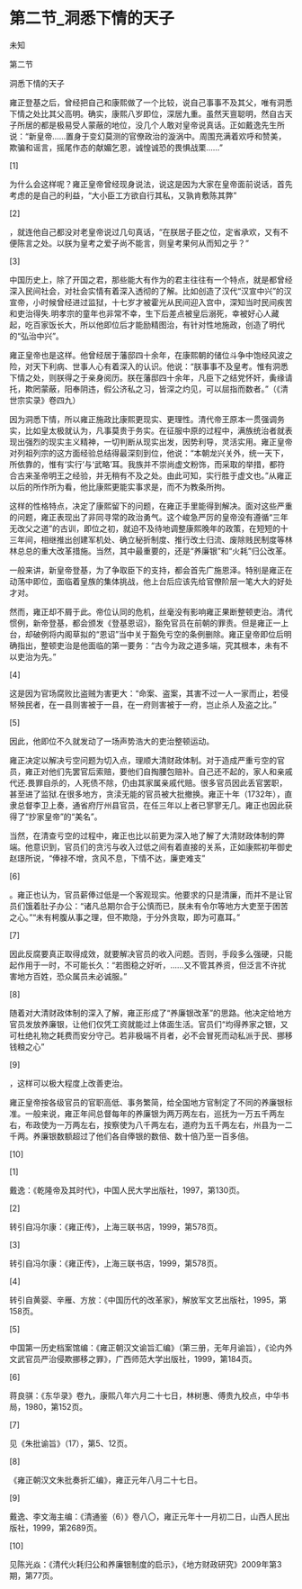 # 第二节_洞悉下情的天子

未知

第二节

洞悉下情的天子

雍正登基之后，曾经把自己和康熙做了一个比较，说自己事事不及其父，唯有洞悉下情之处比其父高明。确实，康熙八岁即位，深居九重。虽然天亶聪明，然自古天子所居的都是极易受人蒙蔽的地位，没几个人敢对皇帝说真话。正如戴逸先生所说：“新皇帝……置身于变幻莫测的官僚政治的漩涡中。周围充满着欢呼和赞美，欺骗和谣言，摇尾作态的献媚乞恩，诚惶诚恐的畏惧战栗……”

[1]

为什么会这样呢？雍正皇帝曾经现身说法，说这是因为大家在皇帝面前说话，首先考虑的是自己的利益，“大小臣工方欲自行其私，又孰肯敷陈其弊”

[2]

，就连他自己都没对老皇帝说过几句真话，“在朕居子臣之位，定省承欢，又有不便陈言之处。以朕为皇考之爱子尚不能言，则皇考果何从而知之乎？”

[3]

中国历史上，除了开国之君，那些能大有作为的君主往往有一个特点，就是都曾经深入民间社会，对社会实情有着深入透彻的了解。比如创造了汉代“汉宣中兴”的汉宣帝，小时候曾经进过监狱，十七岁才被霍光从民间迎入宫中，深知当时民间疾苦和吏治得失.明孝宗的童年也非常不幸，生下后差点被皇后溺死，幸被好心人藏起，吃百家饭长大，所以他即位后才能励精图治，有针对性地施政，创造了明代的“弘治中兴”。

雍正皇帝也是这样。他曾经居于藩邸四十余年，在康熙朝的储位斗争中饱经风波之险，对天下利病、世事人心有着深入的认识。他说：“朕事事不及皇考。惟有洞悉下情之处，则朕得之于亲身阅历。朕在藩邸四十余年，凡臣下之结党怀奸，夤缘请托，欺罔蒙蔽，阳奉阴违，假公济私之习，皆深之灼见，可以屈指而数者。”（《清世宗实录》卷四九）

因为洞悉下情，所以雍正施政比康熙更现实、更理性。清代帝王原本一贯强调务实，比如皇太极就认为，凡事莫贵于务实。在征服中原的过程中，满族统治者就表现出强烈的现实主义精神，一切判断从现实出发，因势利导，灵活实用。雍正皇帝对列祖列宗的这方面经验总结得最深刻到位，他说：“本朝龙兴关外，统一天下，所依靠的，惟有‘实行’与‘武略’耳。我族并不崇尚虚文粉饰，而采取的举措，都符合古来圣帝明王之经验，并无稍有不及之处。由此可知，实行胜于虚文也。”从雍正以后的所作所为看，他比康熙更能实事求是，而不为教条所拘。

这样的性格特点，决定了康熙留下的问题，在雍正手里能得到解决。面对这些严重的问题，雍正表现出了非同寻常的政治勇气。这个峻急严厉的皇帝没有遵循“三年无改父之道”的古训，即位之初，就迫不及待地调整康熙晚年的政策，在短短的十三年间，相继推出创建军机处、确立秘折制度、推行改土归流、废除贱民制度等林林总总的重大改革措施。当然，其中最重要的，还是“养廉银”和“火耗”归公改革。

一般来讲，新皇帝登基，为了争取臣下的支持，都会首先广施恩泽。特别是雍正在动荡中即位，面临着皇族的集体挑战，他上台后应该先给官僚阶层一笔大大的好处才对。

然而，雍正却不屑于此。帝位认同的危机，丝毫没有影响雍正果断整顿吏治。清代惯例，新帝登基，都会颁发《登基恩诏》，豁免官员在前朝的罪责。但是雍正一上台，却破例将内阁草拟的“恩诏”当中关于豁免亏空的条例删除。雍正皇帝即位后明确指出，整顿吏治是他面临的第一要务：“古今为政之道多端，究其根本，未有不以吏治为先。”

[4]

这是因为官场腐败比盗贼为害更大：“命案、盗案，其害不过一人一家而止，若侵帑殃民者，在一县则害被于一县，在一府则害被于一府，岂止杀人及盗之比。”

[5]

因此，他即位不久就发动了一场声势浩大的吏治整顿运动。

雍正决定以解决亏空问题为切入点，理顺大清财政体制。对于造成严重亏空的官员，雍正对他们先罢官后索赔，要他们自掏腰包赔补。自己还不起的，家人和亲戚代还.畏罪自杀的，人死债不除，仍由其家属亲戚代赔。很多官员因此丢官罢职，甚至进了监狱.在很多地方，贪渎无能的官员被大批撤换。雍正十年（1732年），直隶总督李卫上奏，通省府厅州县官员，在任三年以上者已寥寥无几。雍正也因此获得了“抄家皇帝”的“美名”。

当然，在清查亏空的过程中，雍正也比以前更为深入地了解了大清财政体制的弊端。他意识到，官员们的贪污与收入过低之间有着直接的关系，正如康熙初年御史赵璟所说，“俸禄不增，贪风不息，下情不达，廉吏难支”

[6]

。雍正也认为，官员薪俸过低是一个客观现实。他要求的只是清廉，而并不是让官员们饿着肚子办公：“诸凡总期尔合于公慎而已，朕未有令尔等地方大吏至于困苦之心。”“未有枵腹从事之理，但不欺隐，于分外贪取，即为可嘉耳。”

[7]

因此反腐要真正取得成效，就要解决官员的收入问题。否则，手段多么强硬，只能起作用于一时，不可能长久：“若图稳之好听，……又不管其养资，但泛言不许扰害地方百姓，恐众属员未必诚服。”

[8]

随着对大清财政体制的深入了解，雍正形成了“养廉银改革”的思路。他决定给地方官员发放养廉银，让他们仅凭工资就能过上体面生活。官员们“均得养家之银，又可杜绝礼物之耗费而安分守己。若非极端不肖者，必不会冒死而动私派于民、挪移钱粮之心”

[9]

，这样可以极大程度上改善吏治。

雍正皇帝按各级官员的官职高低、事务繁简，给全国地方官制定了不同的养廉银标准。一般来说，雍正年间总督每年的养廉银为两万两左右，巡抚为一万五千两左右，布政使为一万两左右，按察使为八千两左右，道府为五千两左右，州县为一二千两。养廉银数额超过了他们各自俸银的数倍、数十倍乃至一百多倍。

[10]

[1]

戴逸：《乾隆帝及其时代》，中国人民大学出版社，1997，第130页。

[2]

转引自冯尔康：《雍正传》，上海三联书店，1999，第578页。

[3]

转引自冯尔康：《雍正传》，上海三联书店，1999，第578页。

[4]

转引自黄婴、辛雁、方放：《中国历代的改革家》，解放军文艺出版社，1995，第158页。

[5]

中国第一历史档案馆编：《雍正朝汉文谕旨汇编》（第三册，无年月谕旨），《论内外文武官员严治侵欺挪移之罪》，广西师范大学出版社，1999，第184页。

[6]

蒋良骐：《东华录》卷九，康熙八年六月二十七日，林树惠、傅贵九校点，中华书局，1980，第152页。

[7]

见《朱批谕旨》（17），第5、12页。

[8]

《雍正朝汉文朱批奏折汇编》，雍正元年八月二十七日。

[9]

戴逸、李文海主编：《清通鉴（6）》卷八〇，雍正元年十一月初二日，山西人民出版社，1999，第2689页。

[10]

见陈光焱：《清代火耗归公和养廉银制度的启示》，《地方财政研究》2009年第3期，第77页。